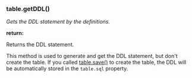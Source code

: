 ### table.getDDL()

*Gets the DDL statement by the definitions.*

**return:**

Returns the DDL statement.

This method is used to generate and get the DDL statement, but don't create 
the table. If you called [table.save()](#tablesave) to create the table, the 
DDL will be automatically stored in the `table.sql` property.